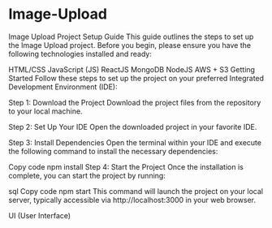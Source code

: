 # Image-Upload

Image Upload Project Setup Guide
This guide outlines the steps to set up the Image Upload project. Before you begin, please ensure you have the following technologies installed and ready:

HTML/CSS
JavaScript (JS)
ReactJS
MongoDB
NodeJS
AWS + S3
Getting Started
Follow these steps to set up the project on your preferred Integrated Development Environment (IDE):

Step 1: Download the Project
Download the project files from the repository to your local machine.

Step 2: Set Up Your IDE
Open the downloaded project in your favorite IDE.

Step 3: Install Dependencies
Open the terminal within your IDE and execute the following command to install the necessary dependencies:

Copy code
npm install
Step 4: Start the Project
Once the installation is complete, you can start the project by running:

sql
Copy code
npm start
This command will launch the project on your local server, typically accessible via http://localhost:3000 in your web browser.

UI (User Interface)

